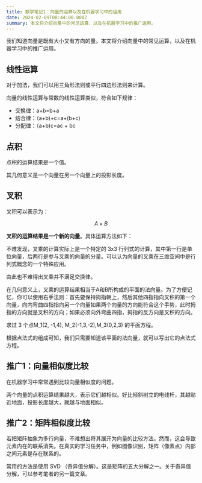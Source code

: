 ```yaml
---
title: 数学笔记1：向量的运算以及在机器学习中的运用
date: 2024-02-09T08:44:00.000Z
summary: 本文将介绍向量中的常见运算，以及在机器学习中的推广运用。
---
```



我们知道向量是既有大小又有方向的量。本文将介绍向量中的常见运算，以及在机器学习中的推广运用。

## 线性运算

对于加法，我们可以用三角形法则或平行四边形法则来计算。

向量的线性运算与常数的线性运算类似，符合如下规律：
- 交换律：a+b=b+a
- 结合律：（a+b)+c=a+(b+c)
- 分配律：（a+b)c=ac + bc

## 点积

点积的运算结果是一个值。

其几何意义是一个向量在另一个向量上的投影长度。

## 叉积

叉积可以表示为：

$$
A × B
$$

**叉积的运算结果是一个新的向量**。具体运算方法如下：

不难发现，叉乘的计算实际上是一个特定的 3x3 行列式的计算，其中第一行是单位向量，后两行是参与叉乘的向量的分量。可以认为向量的叉乘在三维空间中是行列式概念的一个特殊应用。

由此也不难得出叉乘并不满足交换律。

在几何意义上，叉乘的运算结果相当于A和B所构成的平面的法向量。为了方便记忆，你可以使用右手法则：首先要保持拇指朝上，然后其他四指指向叉积的第一个向量，向内弯曲四指指向另一个向量如果两个向量的方向能符合这个手势，此时拇指的方向就是叉积的方向；如果必须向外弯曲四指，拇指的反方向是叉积的方向。

求过 3 个点M_1(2, -1,4), M_2(-1,3,-2),M_3(0,2,3) 的平面方程。

根据点法式的组成可知，我们只需要知道该平面的法向量，就可以写出它的点法式方程。

## 推广1：向量相似度比较

在机器学习中常常遇到比较向量相似度的问题。

两个向量的点积运算结果越大，表示它们越相似。好比倾斜树立的电线杆，其越贴近地面，投影长度越大，就越与地面相似。

## 推广2：矩阵相似度比较

若把矩阵抽象为多行向量，不难想出将其展开为向量的比较方法。然而，这会导致元素内在的联系消失。在真实的学习任务中，例如图像识别，矩阵（像素点）内部之间元素是存在联系的。

常用的方法是使用 SVD （奇异值分解）。这是矩阵的五大分解之一。关于奇异值分解，可以参考笔者的另一篇文章。
